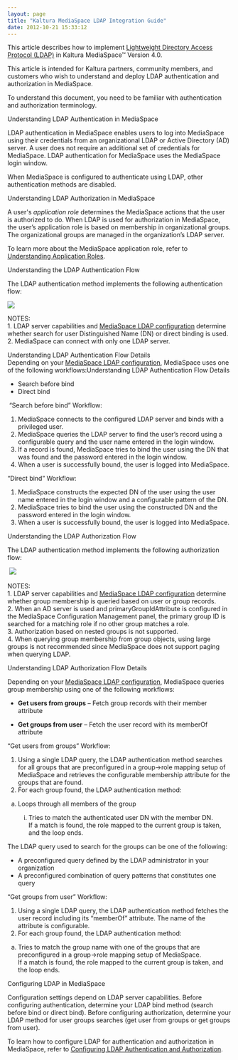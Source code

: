 ```yaml
---
layout: page
title: "Kaltura MediaSpace LDAP Integration Guide"
date: 2012-10-21 15:33:12
---
```


This article describes how to implement [Lightweight Directory Access Protocol (LDAP)][1] in Kaltura MediaSpace™ Version 4.0.

 [1]: http://en.wikipedia.org/wiki/Lightweight_Directory_Access_Protocol

This article is intended for Kaltura partners, community members, and customers who wish to understand and deploy LDAP authentication and authorization in MediaSpace.

To understand this document, you need to be familiar with authentication and authorization terminology.

<p class="mce-heading-2">
  Understanding LDAP Authentication in MediaSpace
</p>

LDAP authentication in MediaSpace enables users to log into MediaSpace using their credentials from an organizational LDAP or Active Directory (AD) server. A user does not require an additional set of credentials for MediaSpace. LDAP authentication for MediaSpace uses the MediaSpace login window.

When MediaSpace is configured to authenticate using LDAP, other authentication methods are disabled.

<p class="mce-heading-2">
  Understanding LDAP Authorization in MediaSpace
</p>

A user's *application role* determines the MediaSpace actions that the user is authorized to do. When LDAP is used for authorization in MediaSpace, the user’s application role is based on membership in organizational groups. The organizational groups are managed in the organization’s LDAP server.

To learn more about the MediaSpace application role, refer to [Understanding Application Roles][2].

 [2]: http://knowledge.kaltura.com/node/615#Application_Roles

<p class="mce-heading-2">
  Understanding the LDAP Authentication Flow
</p>

The LDAP authentication method implements the following authentication flow:

<img src="{{site.url}}/assets/752">

<p class="mce-note-graphic">
  NOTES:<br />1. LDAP server capabilities and <a href="#MediaSpaceLDAPconfiguration">MediaSpace LDAP configuration</a> determine whether search for user Distinguished Name (DN) or direct binding is used.<br />2. MediaSpace can connect with only one LDAP server.
</p>

<span class="mce-heading-3">Understanding LDAP Authentication Flow Details</span>  
Depending on your [MediaSpace LDAP configuration][3], MediaSpace uses one of the following workflows:Understanding LDAP Authentication Flow Details

 [3]: #MediaSpaceLDAPconfiguration

*   Search before bind
*   Direct bind

<p class="mce-sub-heading">
   <span>“Search before bind” Workflow:</span>
</p>

1.  MediaSpace connects to the configured LDAP server and binds with a privileged user.
2.  MediaSpace queries the LDAP server to find the user’s record using a configurable query and the user name entered in the login window.
3.  If a record is found, MediaSpace tries to bind the user using the DN that was found and the password entered in the login window.
4.  When a user is successfully bound, the user is logged into MediaSpace.

<p class="mce-sub-heading">
  <span>“Direct bind” Workflow:</span>
</p>

1.  MediaSpace constructs the expected DN of the user using the user name entered in the login window and a configurable pattern of the DN.
2.  MediaSpace tries to bind the user using the constructed DN and the password entered in the login window.
3.  When a user is successfully bound, the user is logged into MediaSpace. 

<span class="mce-heading-2">Understanding the LDAP Authorization Flow</span>

The LDAP authentication method implements the following authorization flow:

 <img src="{{site.url}}/assets/753">

<p class="mce-note-graphic">
  NOTES:<br />1. LDAP server capabilities and <a href="#MediaSpaceLDAPconfiguration">MediaSpace LDAP configuration</a> determine whether group membership is queried based on user or group records.<br />2. When an AD server is used and primaryGroupIdAttribute is configured in the MediaSpace Configuration Management panel, the primary group ID is searched for a matching role if no other group matches a role.<br />3. Authorization based on nested groups is not supported.<br />4. When querying group membership from group objects, using large groups is not recommended since MediaSpace does not support paging when querying LDAP.
</p>

<p class="mce-heading-3">
  Understanding LDAP Authorization Flow Details
</p>

Depending on your [MediaSpace LDAP configuration][3], MediaSpace queries group membership using one of the following workflows:

*   **Get users from groups** – Fetch group records with their member attribute

*   **Get groups from user** – Fetch the user record with its memberOf attribute 

<p class="mce-sub-heading">
  “Get users from groups” Workflow:
</p>

1.  Using a single LDAP query, the LDAP authentication method searches for all groups that are preconfigured in a group→role mapping setup of MediaSpace and retrieves the configurable membership attribute for the groups that are found.
2.  For each group found, the LDAP authentication method:
<ol style="list-style-type: lower-alpha;">
  <li>
    Loops through all members of the group
  </li>
  <ol style="list-style-type: lower-roman;">
    <li>
      Tries to match the authenticated user DN with the member DN.<br />If a match is found, the role mapped to the current group is taken, and the loop ends.
    </li>
  </ol>
</ol>

The LDAP query used to search for the groups can be one of the following:

*   A preconfigured query defined by the LDAP administrator in your organization
*   A preconfigured combination of query patterns that constitutes one query

<p class="mce-sub-heading">
  “Get groups from user” Workflow:
</p>

1.  Using a single LDAP query, the LDAP authentication method fetches the user record including its “memberOf” attribute. The name of the attribute is configurable.
2.  For each group found, the LDAP authentication method:
<ol style="list-style-type: lower-alpha;">
  <li>
    Tries to match the group name with one of the groups that are preconfigured in a group→role mapping setup of MediaSpace.<br />If a match is found, the role mapped to the current group is taken, and the loop ends.
  </li>
</ol>

<p class="mce-heading-2">
  <a name="MediaSpaceLDAPconfiguration"></a>Configuring LDAP in MediaSpace
</p>

Configuration settings depend on LDAP server capabilities. Before configuring authentication, determine your LDAP bind method (search before bind or direct bind). Before configuring authorization, determine your LDAP method for user groups searches (get user from groups or get groups from user).

To learn how to configure LDAP for authentication and authorization in MediaSpace, refer to [Configuring LDAP Authentication and Authorization][4].

 [4]: http://knowledge.kaltura.com/node/621#LDAPAuth